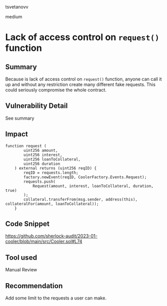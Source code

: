 tsvetanovv

medium

# Lack of access control on `request()` function

## Summary
Because is lack of access control on `request()` function, anyone can call it up and without any restriction create many different fake requests. This could seriously compromise the whole contract. 

## Vulnerability Detail
See summary

## Impact

```solidity
function request (
        uint256 amount,
        uint256 interest,
        uint256 loanToCollateral,
        uint256 duration
    ) external returns (uint256 reqID) {
        reqID = requests.length;
        factory.newEvent(reqID, CoolerFactory.Events.Request);
        requests.push(
            Request(amount, interest, loanToCollateral, duration, true)
        );
        collateral.transferFrom(msg.sender, address(this), collateralFor(amount, loanToCollateral));
    }
```

## Code Snippet
https://github.com/sherlock-audit/2023-01-cooler/blob/main/src/Cooler.sol#L74

## Tool used

Manual Review

## Recommendation
Add some limit to the requests a user can make.